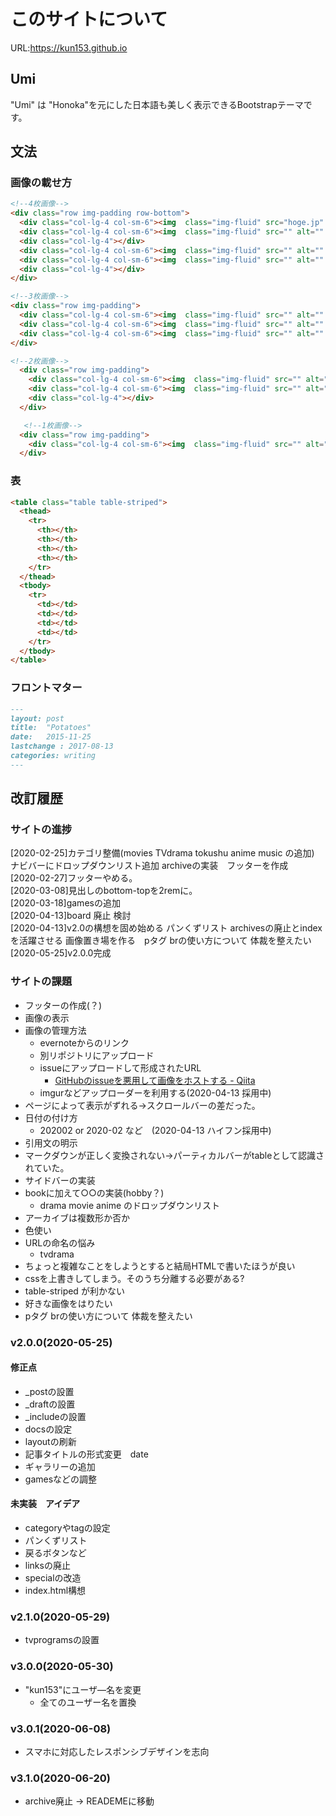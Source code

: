 
# このサイトについて

URL:https://kun153.github.io

## Umi

"Umi" は "Honoka"を元にした日本語も美しく表示できるBootstrapテーマです。

## 文法

### 画像の載せ方
```html
<!--4枚画像-->
<div class="row img-padding row-bottom">
  <div class="col-lg-4 col-sm-6"><img  class="img-fluid" src="hoge.jp" alt="" title="サンプル"></div>
  <div class="col-lg-4 col-sm-6"><img  class="img-fluid" src="" alt="" title=""></div>
  <div class="col-lg-4"></div>
  <div class="col-lg-4 col-sm-6"><img  class="img-fluid" src="" alt="" title=""></div>
  <div class="col-lg-4 col-sm-6"><img  class="img-fluid" src="" alt="" title=""></div>
  <div class="col-lg-4"></div>
</div>

<!--3枚画像-->
<div class="row img-padding">
  <div class="col-lg-4 col-sm-6"><img  class="img-fluid" src="" alt="" title=""></div>
  <div class="col-lg-4 col-sm-6"><img  class="img-fluid" src="" alt="" title=""></div>
  <div class="col-lg-4 col-sm-6"><img  class="img-fluid" src="" alt="" title=""></div>
</div>

<!--2枚画像-->
  <div class="row img-padding">
    <div class="col-lg-4 col-sm-6"><img  class="img-fluid" src="" alt="" title=""></div>
    <div class="col-lg-4 col-sm-6"><img  class="img-fluid" src="" alt="" title=""></div>
    <div class="col-lg-4"></div>
  </div>

   <!--1枚画像-->
  <div class="row img-padding">
    <div class="col-lg-4 col-sm-6"><img  class="img-fluid" src="" alt="" title=""></div>
  </div>
```

### 表
```html
<table class="table table-striped">
  <thead>
    <tr>
      <th></th>
      <th></th>
      <th></th>
      <th></th>
    </tr>
  </thead>
  <tbody>
    <tr>
      <td></td>
      <td></td>
      <td></td>
      <td></td>
    </tr>
  </tbody>
</table>
```


### フロントマター

```markdown
---
layout: post
title:  "Potatoes"
date:   2015-11-25
lastchange : 2017-08-13
categories: writing
---
```

## 改訂履歴

### サイトの進捗
[2020-02-25]カテゴリ整備(movies TVdrama tokushu anime music の追加) ナビバーにドロップダウンリスト追加 archiveの実装　フッターを作成<br>
[2020-02-27]フッターやめる。<br>
[2020-03-08]見出しのbottom-topを2remに。<br>
[2020-03-18]gamesの追加<br>
[2020-04-13]board 廃止 検討<br>
[2020-04-13]v2.0の構想を固め始める パンくずリスト archivesの廃止とindexを活躍させる 画像置き場を作る　pタグ brの使い方について 体裁を整えたい<br>
[2020-05-25]v2.0.0完成

### サイトの課題
- フッターの作成(？)
- 画像の表示
- 画像の管理方法
  - evernoteからのリンク
  - 別リポジトリにアップロード
  - issueにアップロードして形成されたURL
    - [GitHubのissueを悪用して画像をホストする - Qiita](https://qiita.com/kotet/items/a2203a400136ba50b41e)
  - imgurなどアップローダーを利用する(2020-04-13 採用中)
- ページによって表示がずれる→スクロールバーの差だった。 
- 日付の付け方
  - 202002 or 2020-02 など　(2020-04-13 ハイフン採用中)
- 引用文の明示
- マークダウンが正しく変換されない→パーティカルバーがtableとして認識されていた。
- サイドバーの実装
- bookに加えて○○の実装(hobby？)
  - drama movie anime のドロップダウンリスト
- アーカイブは複数形か否か
- 色使い
- URLの命名の悩み
  - tvdrama
- ちょっと複雑なことをしようとすると結局HTMLで書いたほうが良い
- cssを上書きしてしまう。そのうち分離する必要がある?
- table-striped が利かない
- 好きな画像をはりたい
- pタグ brの使い方について 体裁を整えたい

### v2.0.0(2020-05-25)
#### 修正点
- _postの設置
- _draftの設置
- _includeの設置
- docsの設定
- layoutの刷新
- 記事タイトルの形式変更　date
- ギャラリーの追加
- gamesなどの調整

#### 未実装　アイデア
- categoryやtagの設定
- パンくずリスト
- 戻るボタンなど
- linksの廃止
- specialの改造
- index.html構想

### v2.1.0(2020-05-29)
- tvprogramsの設置

### v3.0.0(2020-05-30)
- "kun153"にユーザ―名を変更
  - 全てのユーザー名を置換

### v3.0.1(2020-06-08)
- スマホに対応したレスポンシブデザインを志向

### v3.1.0(2020-06-20)
- archive廃止 → READEMEに移動

